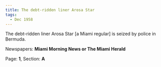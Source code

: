 ```yaml
---  
title: The debt-ridden liner Arosa Star  
tags:  
  - Dec 1958  
---  
```

  
The debt-ridden liner Arosa Star [a Miami regular] is seized by police in Bermuda.  
  
Newspapers: **Miami Morning News or The Miami Herald**  
  
Page: **1**, Section: **A** 
